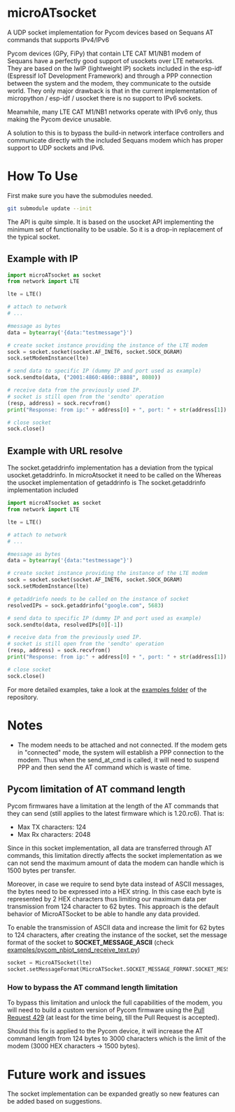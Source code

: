 # microATsocket
A UDP socket implementation for Pycom devices based on Sequans AT commands that supports IPv4/IPv6

Pycom devices (GPy, FiPy) that contain LTE CAT M1/NB1 modem of Sequans have a perfectly good support of usockets over LTE networks. They are based on the lwIP (lightweight IP) sockets included in the esp-idf (Espressif IoT Development Framework) and through a PPP connection between the system and the modem, they communicate to the outside world. They only major drawback is that in the current implementation of micropython / esp-idf / usocket there is no support to IPv6 sockets.

Meanwhile, many LTE CAT M1/NB1 networks operate with IPv6 only, thus making the Pycom device unusable.

A solution to this is to bypass the build-in network interface controllers and communicate directly with the included Sequans modem which has proper support to UDP sockets and IPv6.

# How To Use

First make sure you have the submodules needed.

```bash
git submodule update --init
```

The API is quite simple. It is based on the usocket API implementing the minimum set of functionality to be usable. So it is a drop-in replacement of the typical socket.

## Example with IP
```python
import microATsocket as socket
from network import LTE

lte = LTE()

# attach to network
# ...

#message as bytes
data = bytearray('{data:"testmessage"}')

# create socket instance providing the instance of the LTE modem
sock = socket.socket(socket.AF_INET6, socket.SOCK_DGRAM)
sock.setModemInstance(lte)

# send data to specific IP (dummy IP and port used as example)
sock.sendto(data, ("2001:4860:4860::8888", 8080))

# receive data from the previously used IP.
# socket is still open from the 'sendto' operation
(resp, address) = sock.recvfrom()
print("Response: from ip:" + address[0] + ", port: " + str(address[1]) + ", data: " + str(binascii.hexlify(bytearray(resp))))

# close socket
sock.close()

```

## Example with URL resolve

The socket.getaddrinfo implementation has a deviation from the typical usocket.getaddrinfo.
In microAtsocket it need to be called on the 
Whereas the usocket implementation of getaddrinfo is
The socket.getaddrinfo implementation included

```python
import microATsocket as socket
from network import LTE

lte = LTE()

# attach to network
# ...

#message as bytes
data = bytearray('{data:"testmessage"}')

# create socket instance providing the instance of the LTE modem
sock = socket.socket(socket.AF_INET6, socket.SOCK_DGRAM)
sock.setModemInstance(lte)

# getaddrinfo needs to be called on the instance of socket
resolvedIPs = sock.getaddrinfo("google.com", 5683)

# send data to specific IP (dummy IP and port used as example)
sock.sendto(data, resolvedIPs[0][-1])

# receive data from the previously used IP.
# socket is still open from the 'sendto' operation
(resp, address) = sock.recvfrom()
print("Response: from ip:" + address[0] + ", port: " + str(address[1]) + ", data: " + str(binascii.hexlify(bytearray(resp))))

# close socket
sock.close()

```

For more detailed examples, take a look at the [examples folder](https://github.com/insighio/microATsocket/tree/master/examples) of the repository.

# Notes

* The modem needs to be attached and not connected. If the modem gets in "connected" mode, the system will establish a PPP connection to the modem. Thus when the send_at_cmd is called, it will need to suspend PPP and then send the AT command which is waste of time.

## Pycom limitation of AT command length

Pycom firmwares have a limitation at the length of the AT commands that they can send (still applies to the latest firmware which is 1.20.rc6).
That is:
* Max TX characters: 124
* Max Rx characters: 2048

Since in this socket implementation, all data are transferred through AT commands, this limitation directly affects the socket implementation as we can not send the maximum amount of data the modem can handle which is 1500 bytes per transfer.

Moreover, in case we require to send byte data instead of ASCII messages, the bytes need to be expressed into a HEX string. In this case each byte is represented by 2 HEX characters thus limiting our maximum data per transmission from 124 character to 62 bytes. This approach is the default behavior of MicroATSocket to be able to handle any data provided.

To enable the transmission of ASCII data and increase the limit for 62 bytes to 124 characters, after creating the instance of the socket, set the message format of the socket to **SOCKET_MESSAGE_ASCII** (check [examples/pycom_nbiot_send_receive_text.py](https://github.com/insighio/microATsocket/blob/master/examples/pycom_nbiot_send_receive_text.py))

```python
socket = MicroATSocket(lte)
socket.setMessageFormat(MicroATSocket.SOCKET_MESSAGE_FORMAT.SOCKET_MESSAGE_ASCII)
```

### How to bypass the AT command length limitation

To bypass this limitation and unlock the full capabilities of the modem, you will need to build a custom version of Pycom firmware using the [Pull Request 429](https://github.com/pycom/pycom-micropython-sigfox/pull/429) (at least for the time being, till the Pull Request is accepted).

Should this fix is applied to the Pycom device, it will increase the AT command length from 124 bytes to 3000 characters which is the limit of the modem (3000 HEX characters -> 1500 bytes).

# Future work and issues

The socket implementation can be expanded greatly so new features can be added based on suggestions.
